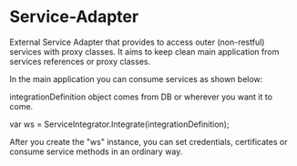 # Service-Adapter
External Service Adapter that provides to access outer (non-restful) services with proxy classes. It aims to keep clean main application from services references or proxy classes. 

In the main application you can consume services as shown below:


integrationDefinition object comes from DB or wherever you want it to come.

var ws = ServiceIntegrator<ServiceClientFromProxyClass>.Integrate(integrationDefinition);

After you create the "ws" instance, you can set credentials, certificates or consume service methods in an ordinary way.

